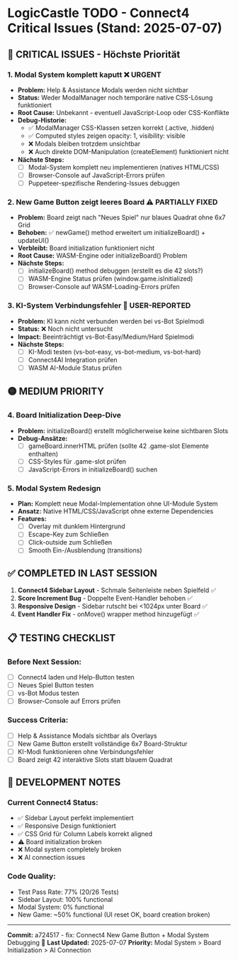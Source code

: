 # LogicCastle TODO - Connect4 Critical Issues (Stand: 2025-07-07)

## 🔴 CRITICAL ISSUES - Höchste Priorität

### 1. Modal System komplett kaputt ❌ **URGENT**
- **Problem:** Help & Assistance Modals werden nicht sichtbar
- **Status:** Weder ModalManager noch temporäre native CSS-Lösung funktioniert
- **Root Cause:** Unbekannt - eventuell JavaScript-Loop oder CSS-Konflikte
- **Debug-Historie:**
  - ✅ ModalManager CSS-Klassen setzen korrekt (.active, .hidden)
  - ✅ Computed styles zeigen opacity: 1, visibility: visible
  - ❌ Modals bleiben trotzdem unsichtbar
  - ❌ Auch direkte DOM-Manipulation (createElement) funktioniert nicht
- **Nächste Steps:**
  - [ ] Modal-System komplett neu implementieren (natives HTML/CSS)
  - [ ] Browser-Console auf JavaScript-Errors prüfen
  - [ ] Puppeteer-spezifische Rendering-Issues debuggen

### 2. New Game Button zeigt leeres Board ⚠️ **PARTIALLY FIXED**
- **Problem:** Board zeigt nach "Neues Spiel" nur blaues Quadrat ohne 6x7 Grid
- **Behoben:** ✅ newGame() method erweitert um initializeBoard() + updateUI()
- **Verbleibt:** Board initialization funktioniert nicht
- **Root Cause:** WASM-Engine oder initializeBoard() Problem
- **Nächste Steps:**
  - [ ] initializeBoard() method debuggen (erstellt es die 42 slots?)
  - [ ] WASM-Engine Status prüfen (window.game.isInitialized)
  - [ ] Browser-Console auf WASM-Loading-Errors prüfen

### 3. KI-System Verbindungsfehler 🔴 **USER-REPORTED**
- **Problem:** KI kann nicht verbunden werden bei vs-Bot Spielmodi
- **Status:** ❌ Noch nicht untersucht
- **Impact:** Beeinträchtigt vs-Bot-Easy/Medium/Hard Spielmodi
- **Nächste Steps:**
  - [ ] KI-Modi testen (vs-bot-easy, vs-bot-medium, vs-bot-hard)
  - [ ] Connect4AI Integration prüfen
  - [ ] WASM AI-Module Status prüfen

## 🟡 MEDIUM PRIORITY

### 4. Board Initialization Deep-Dive
- **Problem:** initializeBoard() erstellt möglicherweise keine sichtbaren Slots
- **Debug-Ansätze:**
  - [ ] gameBoard.innerHTML prüfen (sollte 42 .game-slot Elemente enthalten)
  - [ ] CSS-Styles für .game-slot prüfen
  - [ ] JavaScript-Errors in initializeBoard() suchen

### 5. Modal System Redesign
- **Plan:** Komplett neue Modal-Implementation ohne UI-Module System
- **Ansatz:** Native HTML/CSS/JavaScript ohne externe Dependencies
- **Features:**
  - [ ] Overlay mit dunklem Hintergrund
  - [ ] Escape-Key zum Schließen
  - [ ] Click-outside zum Schließen
  - [ ] Smooth Ein-/Ausblendung (transitions)

## ✅ COMPLETED IN LAST SESSION

1. **Connect4 Sidebar Layout** - Schmale Seitenleiste neben Spielfeld ✅
2. **Score Increment Bug** - Doppelte Event-Handler behoben ✅
3. **Responsive Design** - Sidebar rutscht bei <1024px unter Board ✅
4. **Event Handler Fix** - onMove() wrapper method hinzugefügt ✅

## 📋 TESTING CHECKLIST

### Before Next Session:
- [ ] Connect4 laden und Help-Button testen
- [ ] Neues Spiel Button testen
- [ ] vs-Bot Modus testen
- [ ] Browser-Console auf Errors prüfen

### Success Criteria:
- [ ] Help & Assistance Modals sichtbar als Overlays
- [ ] New Game Button erstellt vollständige 6x7 Board-Struktur
- [ ] KI-Modi funktionieren ohne Verbindungsfehler
- [ ] Board zeigt 42 interaktive Slots statt blauem Quadrat

## 🔧 DEVELOPMENT NOTES

### Current Connect4 Status:
- ✅ Sidebar Layout perfekt implementiert
- ✅ Responsive Design funktioniert
- ✅ CSS Grid für Column Labels korrekt aligned
- ⚠️ Board initialization broken
- ❌ Modal system completely broken
- ❌ AI connection issues

### Code Quality:
- Test Pass Rate: 77% (20/26 Tests) 
- Sidebar Layout: 100% functional
- Modal System: 0% functional
- New Game: ~50% functional (UI reset OK, board creation broken)

---

**Commit:** a724517 - fix: Connect4 New Game Button + Modal System Debugging 🔧
**Last Updated:** 2025-07-07
**Priority:** Modal System > Board Initialization > AI Connection